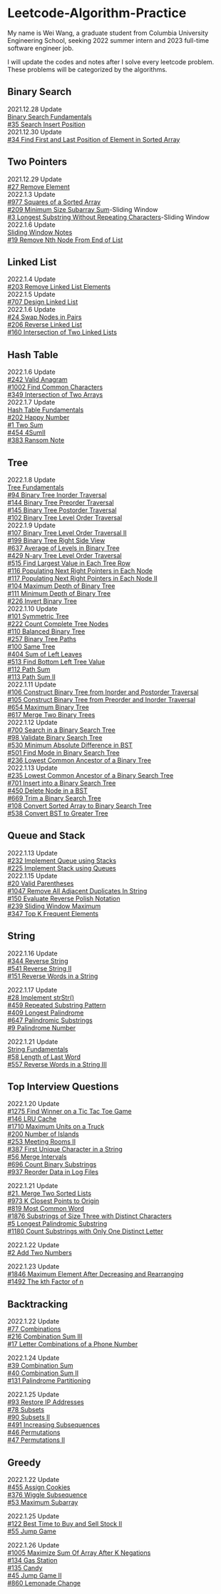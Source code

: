 # Leetcode-Algorithm-Practice
My name is Wei Wang, a graduate student from Columbia University Engineering School, seeking 2022 summer intern and 2023 full-time software engineer job.

I will update the codes and notes after I solve every leetcode problem. These problems will be categorized by the algorithms.

## Binary Search
2021.12.28 Update  
[Binary Search Fundamentals](https://github.com/MissHela/Leetcode-Algorithm-Practice/blob/main/Binary%20Search/Fundamentals.md)  
[#35 Search Insert Position](https://github.com/MissHela/Leetcode-Algorithm-Practice/blob/main/Binary%20Search/%2335%20Search%20Insert%20Position.md)  
2021.12.30 Update  
[#34 Find First and Last Position of Element in Sorted Array](https://github.com/MissHela/Leetcode-Algorithm-Practice/blob/main/Binary%20Search/%2334%20Find%20First%20and%20Last%20Position%20of%20Element%20in%20Sorted%20Array.md)  

## Two Pointers
2021.12.29 Update  
[#27 Remove Element](https://github.com/MissHela/Leetcode-Algorithm-Practice/blob/main/Two%20Pointers/%2327%20Remove%20Element.md)  
2022.1.3 Update  
[#977 Squares of a Sorted Array](https://github.com/MissHela/Leetcode-Algorithm-Practice/blob/main/Two%20Pointers/%23977%20Squares%20of%20a%20Sorted%20Array.md)  
[#209 Minimum Size Subarray Sum](https://github.com/MissHela/Leetcode-Algorithm-Practice/blob/main/Two%20Pointers/%23209%20Minimum%20Size%20Subarray%20Sum.md)-Sliding Window  
[#3 Longest Substring Without Repeating Characters](https://github.com/MissHela/Leetcode-Algorithm-Practice/blob/main/Two%20Pointers/%233%20Longest%20Substring%20Without%20Repeating%20Characters.md)-Sliding Window  
2022.1.6 Update  
[Sliding Window Notes](https://github.com/MissHela/Leetcode-Algorithm-Practice/blob/main/Two%20Pointers/Sliding%20Window%20Notes.md)  
[#19 Remove Nth Node From End of List](https://github.com/MissHela/Leetcode-Algorithm-Practice/blob/main/Two%20Pointers/%2319%20Remove%20Nth%20Node%20From%20End%20of%20List.md)  
## Linked List
2022.1.4 Update  
[#203 Remove Linked List Elements](https://github.com/MissHela/Leetcode-Algorithm-Practice/blob/main/Linked%20List/%23203%20Remove%20Linked%20List%20Elements.md)  
2022.1.5 Update  
[#707 Design Linked List](https://github.com/MissHela/Leetcode-Algorithm-Practice/blob/main/Linked%20List/%23707%20Design%20Linked%20List.md)  
2022.1.6 Update  
[#24 Swap Nodes in Pairs](https://github.com/MissHela/Leetcode-Algorithm-Practice/blob/main/Linked%20List/%2324%20Swap%20Nodes%20in%20Pairs.md)  
[#206 Reverse Linked List](https://github.com/MissHela/Leetcode-Algorithm-Practice/blob/main/Linked%20List/%23206%20Reverse%20Linked%20List.md)  
[#160 Intersection of Two Linked Lists](https://github.com/MissHela/Leetcode-Algorithm-Practice/blob/main/Linked%20List/%23160%20Intersection%20of%20Two%20Linked%20Lists.md)  

## Hash Table
2022.1.6 Update  
[#242 Valid Anagram](https://github.com/MissHela/Leetcode-Algorithm-Practice/blob/main/Hash%20Table/%23242%20Valid%20Anagram.md)  
[#1002 Find Common Characters](https://github.com/MissHela/Leetcode-Algorithm-Practice/blob/main/Hash%20Table/%231002%20Find%20Common%20Characters.md)  
[#349 Intersection of Two Arrays](https://github.com/MissHela/Leetcode-Algorithm-Practice/blob/main/Hash%20Table/%23349%20Intersection%20of%20Two%20Arrays.md)  
2022.1.7 Update  
[Hash Table Fundamentals](https://github.com/MissHela/Leetcode-Algorithm-Practice/blob/main/Hash%20Table/Hash%20Table%20Fundamentals.md)  
[#202 Happy Number](https://github.com/MissHela/Leetcode-Algorithm-Practice/blob/main/Hash%20Table/%23202%20Happy%20Number.md)  
[#1 Two Sum](https://github.com/MissHela/Leetcode-Algorithm-Practice/blob/main/Hash%20Table/%231%20Two%20Sum.md)  
[#454 4SumII](https://github.com/MissHela/Leetcode-Algorithm-Practice/blob/main/Hash%20Table/%23454%204Sum%20II.md)  
[#383 Ransom Note](https://github.com/MissHela/Leetcode-Algorithm-Practice/blob/main/Hash%20Table/%23383%20Ransom%20Note.md)  

## Tree
2022.1.8 Update  
[Tree Fundamentals](https://github.com/MissHela/Leetcode-Algorithm-Practice/blob/main/Tree/Tree%20Fundamentals.md)  
[#94 Binary Tree Inorder Traversal](https://github.com/MissHela/Leetcode-Algorithm-Practice/blob/main/Tree/%2394%20Binary%20Tree%20Inorder%20Traversal.md)  
[#144 Binary Tree Preorder Traversal](https://github.com/MissHela/Leetcode-Algorithm-Practice/blob/main/Tree/%23144%20Binary%20Tree%20Preorder%20Traversal.md#144-binary-tree-preorder-traversal)  
[#145 Binary Tree Postorder Traversal](https://github.com/MissHela/Leetcode-Algorithm-Practice/blob/main/Tree/%23145%20Binary%20Tree%20Postorder%20Traversal.md)  
[#102 Binary Tree Level Order Traversal](https://github.com/MissHela/Leetcode-Algorithm-Practice/blob/main/Tree/%23102%20Binary%20Tree%20Level%20Order%20Traversal.md)  
2022.1.9 Update  
[#107 Binary Tree Level Order Traversal II](https://github.com/MissHela/Leetcode-Algorithm-Practice/blob/main/Tree/%23107%20Binary%20Tree%20Level%20Order%20Traversal%20II.md)  
[#199 Binary Tree Right Side View](https://github.com/MissHela/Leetcode-Algorithm-Practice/blob/main/Tree/%23199%20Binary%20Tree%20Right%20Side%20View.md)  
[#637 Average of Levels in Binary Tree](https://github.com/MissHela/Leetcode-Algorithm-Practice/blob/main/Tree/%23637%20Average%20of%20Levels%20in%20Binary%20Tree.md)  
[#429 N-ary Tree Level Order Traversal](https://github.com/MissHela/Leetcode-Algorithm-Practice/blob/main/Tree/%23429%20N-ary%20Tree%20Level%20Order%20Traversal.md)  
[#515 Find Largest Value in Each Tree Row](https://github.com/MissHela/Leetcode-Algorithm-Practice/blob/main/Tree/%23515%20Find%20Largest%20Value%20in%20Each%20Tree%20Row.md)  
[#116 Populating Next Right Pointers in Each Node](https://github.com/MissHela/Leetcode-Algorithm-Practice/blob/main/Tree/%23116%20Populating%20Next%20Right%20Pointers%20in%20Each%20Node.md)  
[#117 Populating Next Right Pointers in Each Node II](https://github.com/MissHela/Leetcode-Algorithm-Practice/blob/main/Tree/%23117%20Populating%20Next%20Right%20Pointers%20in%20Each%20Node%20II.md)  
[#104 Maximum Depth of Binary Tree](https://github.com/MissHela/Leetcode-Algorithm-Practice/blob/main/Tree/%23104%20Maximum%20Depth%20of%20Binary%20Tree.md)  
[#111 Minimum Depth of Binary Tree](https://github.com/MissHela/Leetcode-Algorithm-Practice/blob/main/Tree/%23111%20Minimum%20Depth%20of%20Binary%20Tree.md)  
[#226 Invert Binary Tree](https://github.com/MissHela/Leetcode-Algorithm-Practice/blob/main/Tree/%23226%20Invert%20Binary%20Tree.md)  
2022.1.10 Update  
[#101 Symmetric Tree](https://github.com/MissHela/Leetcode-Algorithm-Practice/blob/main/Tree/%23101%20Symmetric%20Tree.md)  
[#222 Count Complete Tree Nodes](https://github.com/MissHela/Leetcode-Algorithm-Practice/blob/main/Tree/%23222%20Count%20Complete%20Tree%20Nodes.md)  
[#110 Balanced Binary Tree](https://github.com/MissHela/Leetcode-Algorithm-Practice/blob/main/Tree/%23110%20Balanced%20Binary%20Tree.md)  
[#257 Binary Tree Paths](https://github.com/MissHela/Leetcode-Algorithm-Practice/blob/main/Tree/%23257%20Binary%20Tree%20Paths.md)  
[#100 Same Tree](https://github.com/MissHela/Leetcode-Algorithm-Practice/blob/main/Tree/%23100%20Same%20Tree.md)  
[#404 Sum of Left Leaves](https://github.com/MissHela/Leetcode-Algorithm-Practice/blob/main/Tree/%23404%20Sum%20of%20Left%20Leaves.md)  
[#513 Find Bottom Left Tree Value](https://github.com/MissHela/Leetcode-Algorithm-Practice/blob/main/Tree/%23513%20Find%20Bottom%20Left%20Tree%20Value.md)  
[#112 Path Sum](https://github.com/MissHela/Leetcode-Algorithm-Practice/blob/main/Tree/%23112%20Path%20Sum.md)  
[#113 Path Sum II](https://github.com/MissHela/Leetcode-Algorithm-Practice/blob/main/Tree/%23113%20Path%20Sum%20II.md)  
2022.1.11 Update  
[#106 Construct Binary Tree from Inorder and Postorder Traversal](https://github.com/MissHela/Leetcode-Algorithm-Practice/blob/main/Tree/%23106%20Construct%20Binary%20Tree%20from%20Inorder%20and%20Postorder%20Traversal.md)  
[#105 Construct Binary Tree from Preorder and Inorder Traversal](https://github.com/MissHela/Leetcode-Algorithm-Practice/blob/main/Tree/%23105%20Construct%20Binary%20Tree%20from%20Preorder%20and%20Inorder%20Traversal.md)  
[#654 Maximum Binary Tree](https://github.com/MissHela/Leetcode-Algorithm-Practice/blob/main/Tree/%23654%20Maximum%20Binary%20Tree.md)  
[#617 Merge Two Binary Trees](https://github.com/MissHela/Leetcode-Algorithm-Practice/blob/main/Tree/%23617%20Merge%20Two%20Binary%20Trees.md)  
2022.1.12 Update  
[#700 Search in a Binary Search Tree](https://github.com/MissHela/Leetcode-Algorithm-Practice/blob/main/Tree/%23700%20Search%20in%20a%20Binary%20Search%20Tree.md)  
[#98 Validate Binary Search Tree](https://github.com/MissHela/Leetcode-Algorithm-Practice/blob/main/Tree/%2398%20Validate%20Binary%20Search%20Tree.md)  
[#530 Minimum Absolute Difference in BST](https://github.com/MissHela/Leetcode-Algorithm-Practice/blob/main/Tree/%23530%20Minimum%20Absolute%20Difference%20in%20BST.md)  
[#501 Find Mode in Binary Search Tree](https://github.com/MissHela/Leetcode-Algorithm-Practice/blob/main/Tree/%23501%20Find%20Mode%20in%20Binary%20Search%20Tree.md)  
[#236 Lowest Common Ancestor of a Binary Tree](https://github.com/MissHela/Leetcode-Algorithm-Practice/blob/main/Tree/%23236%20Lowest%20Common%20Ancestor%20of%20a%20Binary%20Tree.md)  
2022.1.13 Update  
[#235 Lowest Common Ancestor of a Binary Search Tree](https://github.com/MissHela/Leetcode-Algorithm-Practice/blob/main/Tree/%23235%20Lowest%20Common%20Ancestor%20of%20a%20Binary%20Search%20Tree.md)  
[#701 Insert into a Binary Search Tree](https://github.com/MissHela/Leetcode-Algorithm-Practice/blob/main/Tree/%23701%20Insert%20into%20a%20Binary%20Search%20Tree.md)  
[#450 Delete Node in a BST](https://github.com/MissHela/Leetcode-Algorithm-Practice/blob/main/Tree/%23450%20Delete%20Node%20in%20a%20BST.md)  
[#669 Trim a Binary Search Tree](https://github.com/MissHela/Leetcode-Algorithm-Practice/blob/main/Tree/%23669%20Trim%20a%20Binary%20Search%20Tree.md)  
[#108 Convert Sorted Array to Binary Search Tree](https://github.com/MissHela/Leetcode-Algorithm-Practice/blob/main/Tree/%23108%20Convert%20Sorted%20Array%20to%20Binary%20Search%20Tree.md)  
[#538 Convert BST to Greater Tree](https://github.com/MissHela/Leetcode-Algorithm-Practice/blob/main/Tree/%23538%20Convert%20BST%20to%20Greater%20Tree.md)  

## Queue and Stack
2022.1.13 Update  
[#232 Implement Queue using Stacks](https://github.com/MissHela/Leetcode-Algorithm-Practice/blob/main/Queue%20and%20Stack/%23232%20Implement%20Queue%20using%20Stacks.md)  
[#225 Implement Stack using Queues](https://github.com/MissHela/Leetcode-Algorithm-Practice/blob/main/Queue%20and%20Stack/%23225%20Implement%20Stack%20using%20Queues.md)   
2022.1.15 Update  
[#20 Valid Parentheses](https://github.com/MissHela/Leetcode-Algorithm-Practice/blob/main/Queue%20and%20Stack/%2320%20Valid%20Parentheses.md)  
[#1047 Remove All Adjacent Duplicates In String](https://github.com/MissHela/Leetcode-Algorithm-Practice/blob/main/Queue%20and%20Stack/%231047%20Remove%20All%20Adjacent%20Duplicates%20In%20String.md)  
[#150 Evaluate Reverse Polish Notation](https://github.com/MissHela/Leetcode-Algorithm-Practice/blob/main/Queue%20and%20Stack/%23150%20Evaluate%20Reverse%20Polish%20Notation.md)  
[#239 Sliding Window Maximum](https://github.com/MissHela/Leetcode-Algorithm-Practice/blob/main/Queue%20and%20Stack/%23239%20Sliding%20Window%20Maximum.md)  
[#347 Top K Frequent Elements](https://github.com/MissHela/Leetcode-Algorithm-Practice/blob/main/Queue%20and%20Stack/%23347%20Top%20K%20Frequent%20Elements.md)  

## String
2022.1.16 Update  
[#344 Reverse String](https://github.com/MissHela/Leetcode-Algorithm-Practice/blob/main/String/%23344%20Reverse%20String.md)  
[#541 Reverse String II](https://github.com/MissHela/Leetcode-Algorithm-Practice/blob/main/String/%23541%20Reverse%20String%20II.md)  
[#151 Reverse Words in a String](https://github.com/MissHela/Leetcode-Algorithm-Practice/blob/main/String/%23151%20Reverse%20Words%20in%20a%20String.md)  

2022.1.17 Update  
[#28 Implement strStr()](https://github.com/MissHela/Leetcode-Algorithm-Practice/blob/main/String/%2328%20Implement%20strStr().md)  
[#459 Repeated Substring Pattern](https://github.com/MissHela/Leetcode-Algorithm-Practice/blob/main/String/%23459%20Repeated%20Substring%20Pattern.md)  
[#409 Longest Palindrome](https://github.com/MissHela/Leetcode-Algorithm-Practice/blob/main/String/%23409%20Longest%20Palindrome.md)  
[#647 Palindromic Substrings](https://github.com/MissHela/Leetcode-Algorithm-Practice/blob/main/String/%23647%20Palindromic%20Substrings.md)  
[#9 Palindrome Number](https://github.com/MissHela/Leetcode-Algorithm-Practice/blob/main/String/%239%20Palindrome%20Number.md)  

2022.1.21 Update  
[String Fundamentals](https://github.com/MissHela/Leetcode-Algorithm-Practice/blob/main/String/String%20Fundamentals.md)  
[#58 Length of Last Word](https://github.com/MissHela/Leetcode-Algorithm-Practice/blob/main/String/%2358%20Length%20of%20Last%20Word.md)  
[#557 Reverse Words in a String III](https://github.com/MissHela/Leetcode-Algorithm-Practice/blob/main/String/%23557%20Reverse%20Words%20in%20a%20String%20III.md)  

## Top Interview Questions
2022.1.20 Update  
[#1275 Find Winner on a Tic Tac Toe Game](https://github.com/MissHela/Leetcode-Algorithm-Practice/blob/main/Top%20Interview%20Questions/%231275%20Find%20Winner%20on%20a%20Tic%20Tac%20Toe%20Game.md)  
[#146 LRU Cache](https://github.com/MissHela/Leetcode-Algorithm-Practice/blob/main/Top%20Interview%20Questions/%23146%20LRU%20Cache.md)  
[#1710 Maximum Units on a Truck](https://github.com/MissHela/Leetcode-Algorithm-Practice/blob/main/Top%20Interview%20Questions/%231710%20Maximum%20Units%20on%20a%20Truck.md)  
[#200 Number of Islands](https://github.com/MissHela/Leetcode-Algorithm-Practice/blob/main/Top%20Interview%20Questions/%23200%20Number%20of%20Islands.md)  
[#253 Meeting Rooms II](https://github.com/MissHela/Leetcode-Algorithm-Practice/blob/main/Top%20Interview%20Questions/%23253%20Meeting%20Rooms%20II.md)  
[#387 First Unique Character in a String](https://github.com/MissHela/Leetcode-Algorithm-Practice/blob/main/Top%20Interview%20Questions/%23387%20First%20Unique%20Character%20in%20a%20String.md)  
[#56 Merge Intervals](https://github.com/MissHela/Leetcode-Algorithm-Practice/blob/main/Top%20Interview%20Questions/%2356%20Merge%20Intervals.md)  
[#696 Count Binary Substrings](https://github.com/MissHela/Leetcode-Algorithm-Practice/blob/main/Top%20Interview%20Questions/%23696%20Count%20Binary%20Substrings.md)  
[#937 Reorder Data in Log Files](https://github.com/MissHela/Leetcode-Algorithm-Practice/blob/main/Top%20Interview%20Questions/%23937%20Reorder%20Data%20in%20Log%20Files.md)  

2022.1.21 Update  
[#21. Merge Two Sorted Lists](https://github.com/MissHela/Leetcode-Algorithm-Practice/blob/main/Top%20Interview%20Questions/%2321.%20Merge%20Two%20Sorted%20Lists.md)  
[#973 K Closest Points to Origin](https://github.com/MissHela/Leetcode-Algorithm-Practice/blob/main/Top%20Interview%20Questions/%23973%20K%20Closest%20Points%20to%20Origin.md)  
[#819 Most Common Word](https://github.com/MissHela/Leetcode-Algorithm-Practice/blob/main/Top%20Interview%20Questions/%23819%20Most%20Common%20Word.md)  
[#1876 Substrings of Size Three with Distinct Characters](https://github.com/MissHela/Leetcode-Algorithm-Practice/blob/main/Top%20Interview%20Questions/%231876%20Substrings%20of%20Size%20Three%20with%20Distinct%20Characters.md)  
[#5 Longest Palindromic Substring](https://github.com/MissHela/Leetcode-Algorithm-Practice/blob/main/Top%20Interview%20Questions/%235%20Longest%20Palindromic%20Substring.md)  
[#1180 Count Substrings with Only One Distinct Letter](https://github.com/MissHela/Leetcode-Algorithm-Practice/blob/main/Top%20Interview%20Questions/%231180%20Count%20Substrings%20with%20Only%20One%20Distinct%20Letter.md)  

2022.1.22 Update  
[#2 Add Two Numbers](https://github.com/MissHela/Leetcode-Algorithm-Practice/blob/main/Top%20Interview%20Questions/%232%20Add%20Two%20Numbers.md)  

2022.1.23 Update  
[#1846 Maximum Element After Decreasing and Rearranging](https://github.com/MissHela/Leetcode-Algorithm-Practice/blob/main/Top%20Interview%20Questions/%231846%20Maximum%20Element%20After%20Decreasing%20and%20Rearranging.md)  
[#1492 The kth Factor of n](https://github.com/MissHela/Leetcode-Algorithm-Practice/blob/main/Top%20Interview%20Questions/%231492%20The%20kth%20Factor%20of%20n.md)  

## Backtracking
2022.1.22 Update  
[#77 Combinations](https://github.com/MissHela/Leetcode-Algorithm-Practice/blob/main/backtracking/%2377%20Combinations.md)  
[#216 Combination Sum III](https://github.com/MissHela/Leetcode-Algorithm-Practice/blob/main/backtracking/%23216%20Combination%20Sum%20III.md)  
[#17 Letter Combinations of a Phone Number](https://github.com/MissHela/Leetcode-Algorithm-Practice/blob/main/backtracking/%2317%20Letter%20Combinations%20of%20a%20Phone%20Number.md)  

2022.1.24 Update  
[#39 Combination Sum](https://github.com/MissHela/Leetcode-Algorithm-Practice/blob/main/backtracking/%2339%20Combination%20Sum.md)  
[#40 Combination Sum II](https://github.com/MissHela/Leetcode-Algorithm-Practice/blob/main/backtracking/%2340%20Combination%20Sum%20II.md)  
[#131 Palindrome Partitioning](https://github.com/MissHela/Leetcode-Algorithm-Practice/blob/main/backtracking/%23131%20Palindrome%20Partitioning.md)  

2022.1.25 Update  
[#93 Restore IP Addresses](https://github.com/MissHela/Leetcode-Algorithm-Practice/blob/main/backtracking/%2393%20Restore%20IP%20Addresses.md)  
[#78 Subsets](https://github.com/MissHela/Leetcode-Algorithm-Practice/blob/main/backtracking/%2378%20Subsets.md)  
[#90 Subsets II](https://github.com/MissHela/Leetcode-Algorithm-Practice/blob/main/backtracking/%2390%20Subsets%20II.md)  
[#491 Increasing Subsequences](https://github.com/MissHela/Leetcode-Algorithm-Practice/blob/main/backtracking/%23491%20Increasing%20Subsequences.md)  
[#46 Permutations](https://github.com/MissHela/Leetcode-Algorithm-Practice/blob/main/backtracking/%2346%20Permutations.md)  
[#47 Permutations II](https://github.com/MissHela/Leetcode-Algorithm-Practice/blob/main/backtracking/%2347%20Permutations%20II.md)  

## Greedy
2022.1.22 Update  
[#455 Assign Cookies](https://github.com/MissHela/Leetcode-Algorithm-Practice/blob/main/greedy/%23455%20Assign%20Cookies.md)  
[#376 Wiggle Subsequence](https://github.com/MissHela/Leetcode-Algorithm-Practice/blob/main/greedy/%23376%20Wiggle%20Subsequence.md)  
[#53 Maximum Subarray](https://github.com/MissHela/Leetcode-Algorithm-Practice/blob/main/greedy/%2353%20Maximum%20Subarray.md)  

2022.1.25 Update  
[#122 Best Time to Buy and Sell Stock II](https://github.com/MissHela/Leetcode-Algorithm-Practice/blob/main/greedy/%23122%20Best%20Time%20to%20Buy%20and%20Sell%20Stock%20II.md)   
[#55 Jump Game](https://github.com/MissHela/Leetcode-Algorithm-Practice/blob/main/greedy/%2355%20Jump%20Game.md)  

2022.1.26 Update  
[#1005 Maximize Sum Of Array After K Negations](https://github.com/MissHela/Leetcode-Algorithm-Practice/blob/main/greedy/%231005%20Maximize%20Sum%20Of%20Array%20After%20K%20Negations.md)  
[#134 Gas Station](https://github.com/MissHela/Leetcode-Algorithm-Practice/blob/main/greedy/%23134%20Gas%20Station.md)  
[#135 Candy](https://github.com/MissHela/Leetcode-Algorithm-Practice/blob/main/greedy/%23135%20Candy.md)  
[#45 Jump Game II](https://github.com/MissHela/Leetcode-Algorithm-Practice/blob/main/greedy/%2345%20Jump%20Game%20II.md)  
[#860 Lemonade Change](https://github.com/MissHela/Leetcode-Algorithm-Practice/blob/main/greedy/%23860%20Lemonade%20Change.md)  


